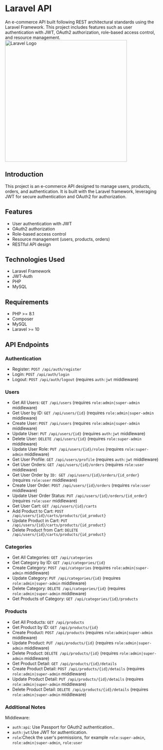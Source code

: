 # Laravel API

An e-commerce API built following REST architectural standards using the Laravel Framework. This project includes features such as user authentication with JWT, OAuth2 authorization, role-based access control, and resource management.
<a href="https://laravel.com" target="_blank"><img src="https://raw.githubusercontent.com/laravel/art/master/logo-lockup/5%20SVG/2%20CMYK/1%20Full%20Color/laravel-logolockup-cmyk-red.svg" width="400" alt="Laravel Logo"></a>

## Introduction

This project is an e-commerce API designed to manage users, products, orders, and authentication. It is built with the Laravel framework, leveraging JWT for secure authentication and OAuth2 for authorization.

## Features

- User authentication with JWT
- OAuth2 authorization
- Role-based access control
- Resource management (users, products, orders)
- RESTful API design

## Technologies Used

- Laravel Framework
- JWT-Auth
- PHP
- MySQL

## Requirements

- PHP >= 8.1
- Composer
- MySQL
- Laravel >= 10

## API Endpoints

### Authentication
- Register: `POST /api/auth/register`
- Login: `POST /api/auth/login`
- Logout: `POST /api/auth/logout` (requires `auth:jwt` middleware)

### Users

- Get All Users: `GET /api/users` (requires `role:admin|super-admin` middleware)
- Get User by ID: `GET /api/users/{id}` (requires `role:admin|super-admin` middleware)
- Create User: `POST /api/users` (requires `role:admin|super-admin` middleware)
- Update User: `PUT /api/users/{id}` (requires `auth:jwt` middleware)
- Delete User: `DELETE /api/users/{id}` (requires `role:super-admin` middleware)
- Update User Role: `PUT /api/users/{id}/roles` (requires `role:super-admin` middleware)
- Get User Profile: `GET /api/users/profile` (requires `auth:jwt` middleware)
- Get User Orders: `GET /api/users/{id}/orders` (requires `role:user` middleware)
- Get User Order by `ID: GET /api/users/{id}/orders/{id_order}` (requires `role:user` middleware)
- Create User Order: `POST /api/users/{id}/orders` (requires `role:user` middleware)
- Update User Order Status: `PUT /api/users/{id}/orders/{id_order}` (requires `role:user` middleware)
- Get User Cart: `GET /api/users/{id}/carts`
- Add Product to Cart: `POST /api/users/{id}/carts/products/{id_product}`
- Update Product in Cart: `PUT /api/users/{id}/carts/products/{id_product}`
- Delete Product from Cart: `DELETE /api/users/{id}/carts/products/{id_product}`

### Categories

- Get All Categories: `GET /api/categories`
- Get Category by ID: `GET /api/categories/{id}`
- Create Category: `POST /api/categories` (requires `role:admin|super-admin` middleware)
- Update Category: `PUT /api/categories/{id}` (requires `role:admin|super-admin` middleware)
- Delete Category: `DELETE /api/categories/{id}` (requires `role:admin|super-admin` middleware)
- Get Products of Category: `GET /api/categories/{id}/products`

### Products

- Get All Products: `GET /api/products`
- Get Product by ID: `GET /api/products/{id}`
- Create Product: `POST /api/products` (requires `role:admin|super-admin` middleware)
- Update Product: `PUT /api/products/{id}` (requires `role:admin|super-admin` middleware)
- Delete Product: `DELETE /api/products/{id}` (requires `role:admin|super-admin` middleware)
- Get Product Detail: `GET /api/products/{id}/details`
- Create Product Detail: `POST /api/products/{id}/details` (requires `role:admin|super-admin` middleware)
- Update Product Detail: `PUT /api/products/{id}/details` (requires `role:admin|super-admin` middleware)
- Delete Product Detail: `DELETE /api/products/{id}/details` (requires `role:admin|super-admin` middleware)

### Additional Notes

Middleware:
- `auth:api`: Use Passport for OAuth2 authentication..
- `auth:jwt`:Use JWT for authentication.
- `role`:Check the user's permissions, for example `role:super-admin`, `role:admin|super-admin`, `role:user`
